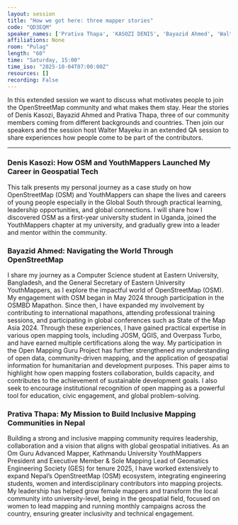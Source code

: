 ```yaml
---
layout: session
title: "How we got here: three mapper stories"
code: "QD3EQM"
speaker_names: ['Prativa Thapa', 'KASOZI DENIS', 'Bayazid Ahmed', 'Walter Mayeku']
affiliations: None
room: "Pulag"
length: "60"
time: "Saturday, 15:00"
time_iso: "2025-10-04T07:00:00Z"
resources: []
recording: False
---
```


In this extended session we want to discuss what motivates people to join the OpenStreetMap community and what makes them stay. Hear the stories of  Denis Kasozi, Bayazid Ahmed and Prativa Thapa, three of our community members coming from different backgrounds and countries. Then join our speakers and the session host Walter Mayeku in an extended QA session to share experiences how people come to be part of the contributors.

<hr>

### Denis Kasozi: How OSM and YouthMappers Launched My Career in Geospatial Tech

This talk presents my personal journey as a case study on how OpenStreetMap (OSM) and YouthMappers can shape the lives and careers of young people especially in the Global South through practical learning, leadership opportunities, and global connections. I will share how I discovered OSM as a first-year university student in Uganda, joined the YouthMappers chapter at my university, and gradually grew into a leader and mentor within the community.

### Bayazid Ahmed: Navigating the World Through OpenStreetMap

I share my journey as a Computer Science student at Eastern University, Bangladesh, and the General Secretary of Eastern University YouthMappers, as I explore the impactful world of OpenStreetMap (OSM). My engagement with OSM began in May 2024 through participation in the OSMBD Mapathon. Since then, I have expanded my involvement by contributing to international mapathons, attending professional training sessions, and participating in global conferences such as State of the Map Asia 2024. Through these experiences, I have gained practical expertise in various open mapping tools, including JOSM, QGIS, and Overpass Turbo, and have earned multiple certifications along the way. My participation in the Open Mapping Guru Project has further strengthened my understanding of open data, community-driven mapping, and the application of geospatial information for humanitarian and development purposes. This paper aims to highlight how open mapping fosters collaboration, builds capacity, and contributes to the achievement of sustainable development goals. I also seek to encourage institutional recognition of open mapping as a powerful tool for education, civic engagement, and global problem-solving.

### Prativa Thapa: My Mission to Build Inclusive Mapping Communities in Nepal

Building a strong and inclusive mapping community requires leadership, collaboration and a vision that aligns with global geospatial initiatives. As an Om Guru Advanced Mapper, Kathmandu University YouthMappers President and Executive Member &amp; Sole Mapping Lead of Geomatics Engineering Society (GES) for tenure 2025, I have worked extensively to expand Nepal’s OpenStreetMap (OSM) ecosystem, integrating engineering students, women and interdisciplinary contributors into mapping projects. My leadership has helped grow female mappers and transform the local community into university-level, being in the geospatial field, focused on women to lead mapping and running monthly campaigns across the country, ensuring greater inclusivity and technical engagement.

